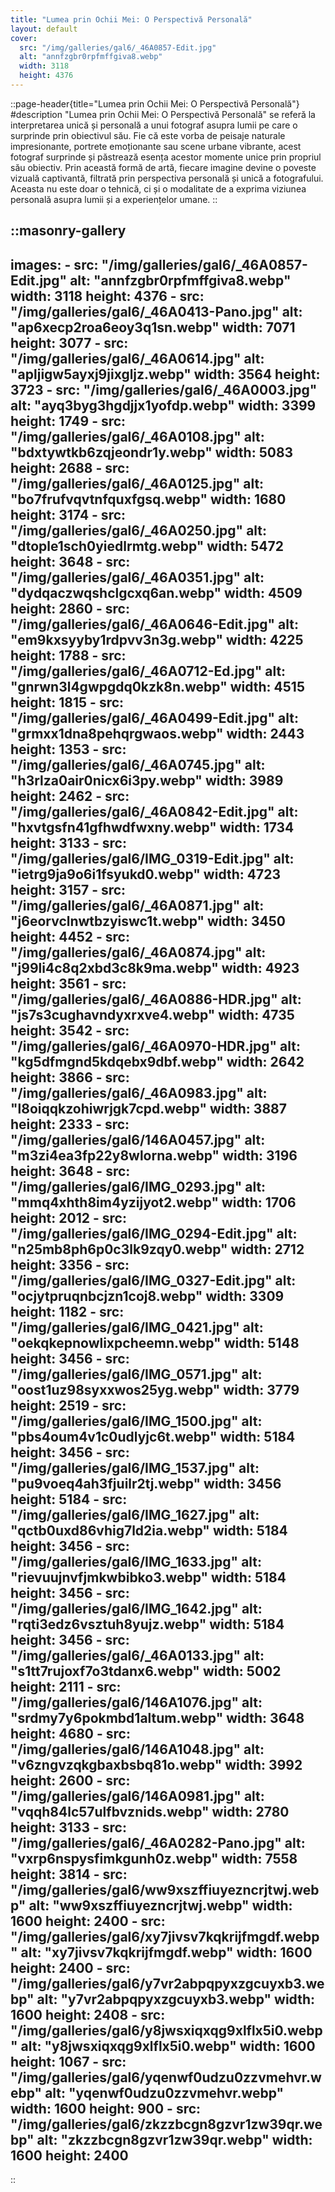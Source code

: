 ```yaml
---
title: "Lumea prin Ochii Mei: O Perspectivă Personală"
layout: default
cover: 
  src: "/img/galleries/gal6/_46A0857-Edit.jpg"
  alt: "annfzgbr0rpfmffgiva8.webp"
  width: 3118
  height: 4376
---
```


::page-header{title="Lumea prin Ochii Mei: O Perspectivă Personală"}
#description
"Lumea prin Ochii Mei: O Perspectivă Personală" se referă la interpretarea unică și personală a unui fotograf asupra lumii pe care o surprinde prin obiectivul său. Fie că este vorba de peisaje naturale impresionante, portrete emoționante sau scene urbane vibrante, acest fotograf surprinde și păstrează esența acestor momente unice prin propriul său obiectiv. Prin această formă de artă, fiecare imagine devine o poveste vizuală captivantă, filtrată prin perspectiva personală și unică a fotografului. Aceasta nu este doar o tehnică, ci și o modalitate de a exprima viziunea personală asupra lumii și a experiențelor umane.
::

::masonry-gallery
---
  images:
    - src: "/img/galleries/gal6/_46A0857-Edit.jpg"
      alt: "annfzgbr0rpfmffgiva8.webp"
      width: 3118
      height: 4376
    - src: "/img/galleries/gal6/_46A0413-Pano.jpg"
      alt: "ap6xecp2roa6eoy3q1sn.webp"
      width: 7071
      height: 3077
    - src: "/img/galleries/gal6/_46A0614.jpg"
      alt: "apljigw5ayxj9jixgljz.webp"
      width: 3564
      height: 3723
    - src: "/img/galleries/gal6/_46A0003.jpg"
      alt: "ayq3byg3hgdjjx1yofdp.webp"
      width: 3399
      height: 1749
    - src: "/img/galleries/gal6/_46A0108.jpg"
      alt: "bdxtywtkb6zqjeondr1y.webp"
      width: 5083
      height: 2688
    - src: "/img/galleries/gal6/_46A0125.jpg"
      alt: "bo7frufvqvtnfquxfgsq.webp"
      width: 1680
      height: 3174
    - src: "/img/galleries/gal6/_46A0250.jpg"
      alt: "dtople1sch0yiedlrmtg.webp"
      width: 5472
      height: 3648
    - src: "/img/galleries/gal6/_46A0351.jpg"
      alt: "dydqaczwqshclgcxq6an.webp"
      width: 4509
      height: 2860
    - src: "/img/galleries/gal6/_46A0646-Edit.jpg"
      alt: "em9kxsyyby1rdpvv3n3g.webp"
      width: 4225
      height: 1788
    - src: "/img/galleries/gal6/_46A0712-Ed.jpg"
      alt: "gnrwn3l4gwpgdq0kzk8n.webp"
      width: 4515
      height: 1815
    - src: "/img/galleries/gal6/_46A0499-Edit.jpg"
      alt: "grmxx1dna8pehqrgwaos.webp"
      width: 2443
      height: 1353
    - src: "/img/galleries/gal6/_46A0745.jpg"
      alt: "h3rlza0air0nicx6i3py.webp"
      width: 3989
      height: 2462
    - src: "/img/galleries/gal6/_46A0842-Edit.jpg"
      alt: "hxvtgsfn41gfhwdfwxny.webp"
      width: 1734
      height: 3133
    - src: "/img/galleries/gal6/IMG_0319-Edit.jpg"
      alt: "ietrg9ja9o6i1fsyukd0.webp"
      width: 4723
      height: 3157
    - src: "/img/galleries/gal6/_46A0871.jpg"
      alt: "j6eorvclnwtbzyiswc1t.webp"
      width: 3450
      height: 4452
    - src: "/img/galleries/gal6/_46A0874.jpg"
      alt: "j99li4c8q2xbd3c8k9ma.webp"
      width: 4923
      height: 3561
    - src: "/img/galleries/gal6/_46A0886-HDR.jpg"
      alt: "js7s3cughavndyxrxve4.webp"
      width: 4735
      height: 3542
    - src: "/img/galleries/gal6/_46A0970-HDR.jpg"
      alt: "kg5dfmgnd5kdqebx9dbf.webp"
      width: 2642
      height: 3866
    - src: "/img/galleries/gal6/_46A0983.jpg"
      alt: "l8oiqqkzohiwrjgk7cpd.webp"
      width: 3887
      height: 2333
    - src: "/img/galleries/gal6/146A0457.jpg"
      alt: "m3zi4ea3fp22y8wlorna.webp"
      width: 3196
      height: 3648
    - src: "/img/galleries/gal6/IMG_0293.jpg"
      alt: "mmq4xhth8im4yzijyot2.webp"
      width: 1706
      height: 2012
    - src: "/img/galleries/gal6/IMG_0294-Edit.jpg"
      alt: "n25mb8ph6p0c3lk9zqy0.webp"
      width: 2712
      height: 3356
    - src: "/img/galleries/gal6/IMG_0327-Edit.jpg"
      alt: "ocjytpruqnbcjzn1coj8.webp"
      width: 3309
      height: 1182
    - src: "/img/galleries/gal6/IMG_0421.jpg"
      alt: "oekqkepnowlixpcheemn.webp"
      width: 5148
      height: 3456
    - src: "/img/galleries/gal6/IMG_0571.jpg"
      alt: "oost1uz98syxxwos25yg.webp"
      width: 3779
      height: 2519
    - src: "/img/galleries/gal6/IMG_1500.jpg"
      alt: "pbs4oum4v1c0udlyjc6t.webp"
      width: 5184
      height: 3456
    - src: "/img/galleries/gal6/IMG_1537.jpg"
      alt: "pu9voeq4ah3fjuilr2tj.webp"
      width: 3456
      height: 5184
    - src: "/img/galleries/gal6/IMG_1627.jpg"
      alt: "qctb0uxd86vhig7ld2ia.webp"
      width: 5184
      height: 3456
    - src: "/img/galleries/gal6/IMG_1633.jpg"
      alt: "rievuujnvfjmkwbibko3.webp"
      width: 5184
      height: 3456
    - src: "/img/galleries/gal6/IMG_1642.jpg"
      alt: "rqti3edz6vsztuh8yujz.webp"
      width: 5184
      height: 3456
    - src: "/img/galleries/gal6/_46A0133.jpg"
      alt: "s1tt7rujoxf7o3tdanx6.webp"
      width: 5002
      height: 2111
    - src: "/img/galleries/gal6/146A1076.jpg"
      alt: "srdmy7y6pokmbd1altum.webp"
      width: 3648
      height: 4680
    - src: "/img/galleries/gal6/146A1048.jpg"
      alt: "v6zngvzqkgbaxbsbq81o.webp"
      width: 3992
      height: 2600
    - src: "/img/galleries/gal6/146A0981.jpg"
      alt: "vqqh84lc57ulfbvznids.webp"
      width: 2780
      height: 3133
    - src: "/img/galleries/gal6/_46A0282-Pano.jpg"
      alt: "vxrp6nspysfimkgunh0z.webp"
      width: 7558
      height: 3814
    - src: "/img/galleries/gal6/ww9xszffiuyezncrjtwj.webp"
      alt: "ww9xszffiuyezncrjtwj.webp"
      width: 1600
      height: 2400
    - src: "/img/galleries/gal6/xy7jivsv7kqkrijfmgdf.webp"
      alt: "xy7jivsv7kqkrijfmgdf.webp"
      width: 1600
      height: 2400
    - src: "/img/galleries/gal6/y7vr2abpqpyxzgcuyxb3.webp"
      alt: "y7vr2abpqpyxzgcuyxb3.webp"
      width: 1600
      height: 2408
    - src: "/img/galleries/gal6/y8jwsxiqxqg9xlflx5i0.webp"
      alt: "y8jwsxiqxqg9xlflx5i0.webp"
      width: 1600
      height: 1067
    - src: "/img/galleries/gal6/yqenwf0udzu0zzvmehvr.webp"
      alt: "yqenwf0udzu0zzvmehvr.webp"
      width: 1600
      height: 900
    - src: "/img/galleries/gal6/zkzzbcgn8gzvr1zw39qr.webp"
      alt: "zkzzbcgn8gzvr1zw39qr.webp"
      width: 1600
      height: 2400
---
::